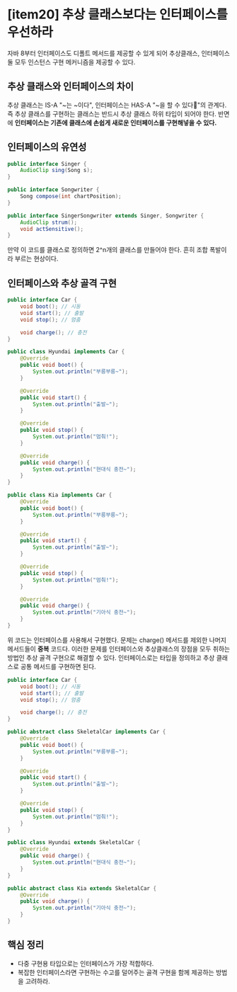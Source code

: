 # [item20] 추상 클래스보다는 인터페이스를 우선하라
자바 8부터 인터페이스도 디폴트 메서드를 제공할 수 있게 되어 추상클래스, 인터페이스 둘 모두 인스턴스 구현 메커니즘을 제공할 수 있다.

## 추상 클래스와 인터페이스의 차이
추상 클래스는 IS-A "~는 ~이다", 인터페이스는 HAS-A "~을 할 수 있다"의 관계다.
즉 추상 클래스를 구현하는 클래스는 반드시 추상 클래스 하위 타입이 되어야 한다. 반면에 **인터페이스는 기존에 클래스에
손쉽게 새로운 인터페이스를 구현해넣을 수 있다.**
## 인터페이스의 유연성
```java
public interface Singer {
    AudioClip sing(Song s);
}
```

```java
public interface Songwriter {
    Song compose(int chartPosition);
}
```

```java
public interface SingerSongwriter extends Singer, Songwriter {
    AudioClip strum();
    void actSensitive();
}
```
만약 이 코드를 클래스로 정의하면 2^n개의 클래스를 만들어야 한다. 흔히 조합 폭발이라 부르는 현상이다.

## 인터페이스와 추상 골격 구현
```java
public interface Car {
    void boot(); // 시동
    void start(); // 출발
    void stop(); // 멈춤

    void charge(); // 충전
}
```

```java
public class Hyundai implements Car {
    @Override
    public void boot() {
        System.out.println("부릉부릉~");
    }

    @Override
    public void start() {
        System.out.println("출발~");
    }

    @Override
    public void stop() {
        System.out.println("멈춰!");
    }

    @Override
    public void charge() {
        System.out.println("현대식 충전~");
    }
}
```

```java
public class Kia implements Car {
    @Override
    public void boot() {
        System.out.println("부릉부릉~");
    }

    @Override
    public void start() {
        System.out.println("출발~");
    }

    @Override
    public void stop() {
        System.out.println("멈춰!");
    }

    @Override
    public void charge() {
        System.out.println("기아식 충전~");
    }
}
```
위 코드는 인터페이스를 사용해서 구현했다. 문제는 charge() 메서드를 제외한 나머지 메서드들이 **중복** 코드다.
이러한 문제를 인터페이스와 추상클래스의 장점을 모두 취하는 방법인 추상 골격 구현으로 해결할 수 있다.
인터페이스로는 타입을 정의하고 추상 클래스로 공통 메서드를 구현하면 된다.
```java
public interface Car {
    void boot(); // 시동
    void start(); // 출발
    void stop(); // 멈춤

    void charge(); // 충전
}
``` 

```java
public abstract class SkeletalCar implements Car {
    @Override
    public void boot() {
        System.out.println("부릉부릉~");
    }

    @Override
    public void start() {
        System.out.println("출발~");
    }

    @Override
    public void stop() {
        System.out.println("멈춰!");
    }
}
``` 

```java
public class Hyundai extends SkeletalCar {
    @Override
    public void charge() {
        System.out.println("현대식 충전~");
    }
}
``` 

```java
public abstract class Kia extends SkeletalCar {
    @Override
    public void charge() {
        System.out.println("기아식 충전~");
    }
}
``` 

## 핵심 정리
- 다중 구현용 타입으로는 인터페이스가 가장 적합하다.
- 복잡한 인터페이스라면 구현하는 수고를 덜어주는 골격 구현을 함께 제공하는 방법을 고려하라.